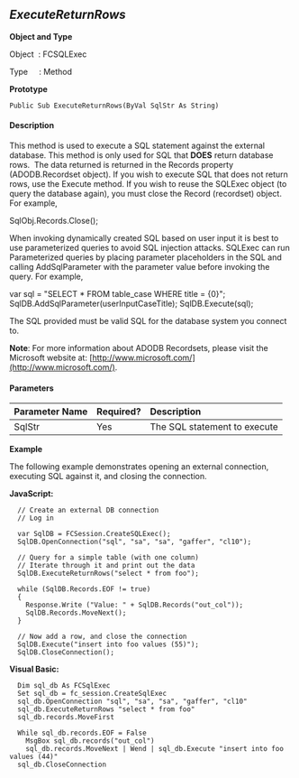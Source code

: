 _ExecuteReturnRows_
-------------------

**Object and Type**

Object  : FCSQLExec

Type     : Method

**Prototype**

```
Public Sub ExecuteReturnRows(ByVal SqlStr As String)
```

#### Description

This method is used to execute a SQL statement against the external database. This method is only used for SQL that **DOES** return database rows.  The data returned is returned in the Records property (ADODB.Recordset object). If you wish to execute SQL that does not return rows, use the Execute method. If you wish to reuse the SQLExec object (to query the database again), you must close the Record (recordset) object. For example,

SqlObj.Records.Close();

When invoking dynamically created SQL based on user input it is best to use parameterized queries to avoid SQL injection attacks. SQLExec can run Parameterized queries by placing parameter placeholders in the SQL and calling AddSqlParameter with the parameter value before invoking the query. For example,

var sql = "SELECT * FROM table_case WHERE title = {0}";
SqlDB.AddSqlParameter(userInputCaseTitle);
SqlDB.Execute(sql);

The SQL provided must be valid SQL for the database system you connect to.

**Note**: For more information about ADODB Recordsets, please visit the Microsoft website at: [http://www.microsoft.com/](http://www.microsoft.com/).

#### Parameters

| Parameter Name | Required? | Description |
|:--- |:--- |:--- |
| SqlStr | Yes | The SQL statement to execute |

**Example**

The following example demonstrates opening an external connection, executing SQL against it, and closing the connection.

**JavaScript:**
```
  // Create an external DB connection
  // Log in

  var SqlDB = FCSession.CreateSQLExec();
  SqlDB.OpenConnection("sql", "sa", "sa", "gaffer", "cl10");

  // Query for a simple table (with one column)
  // Iterate through it and print out the data
  SqlDB.ExecuteReturnRows("select * from foo");

  while (SqlDB.Records.EOF != true)
  {
    Response.Write ("Value: " + SqlDB.Records("out_col"));  
    SqlDB.Records.MoveNext();
  }

  // Now add a row, and close the connection
  SqlDB.Execute("insert into foo values (55)");
  SqlDB.CloseConnection();
```

**Visual Basic:**
```
  Dim sql_db As FCSqlExec
  Set sql_db = fc_session.CreateSqlExec
  sql_db.OpenConnection "sql", "sa", "sa", "gaffer", "cl10"
  sql_db.ExecuteReturnRows "select * from foo"
  sql_db.records.MoveFirst

  While sql_db.records.EOF = False
    MsgBox sql_db.records("out_col")
    sql_db.records.MoveNext | Wend | sql_db.Execute "insert into foo values (44)"
  sql_db.CloseConnection
```